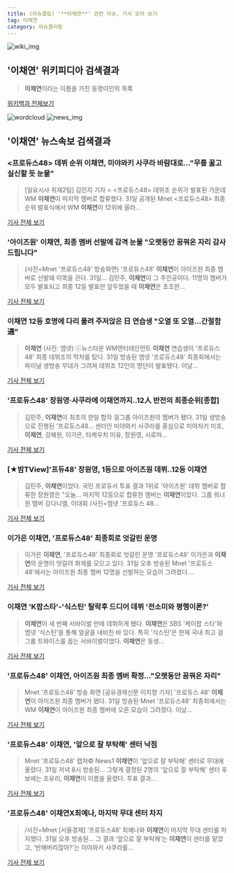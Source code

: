 ```yaml
---
title: (이슈클립) '**이채연**' 관련 이슈, 기사 모아 보기
tag: 이채연
category: 이슈클리핑
---
```

![wiki_img](https://user-images.githubusercontent.com/42597476/44503234-41136a80-a6d0-11e8-9071-6fc6418eafe4.png)
## **'**이채연**'** 위키피디아 검색결과
>**이채연**이라는 이름을 가진 동명이인의 목록

<a href="https://ko.wikipedia.org/wiki/이채연" target="_blank">위키백과 전체보기</a>

![wordcloud](https://s3.ap-northeast-2.amazonaws.com/lyrics101-wordcloud/2018-09-01-1535744189.png)
![news_img](https://user-images.githubusercontent.com/42597476/44507050-1206f400-a6e4-11e8-8d98-7ffbfebb353f.png)
## **'**이채연**'** 뉴스속보 검색결과
### <프로듀스48> 데뷔 순위 **이채연**, 미야와키 사쿠라 바람대로…"무릎 꿇고 실신할 듯 눈물"

>[일요시사 취재2팀]  김민지 기자 = <프로듀스48> 데뷔조 순위가 발표된 가운데 WM **이채연**이 마지막 멤버로 합류했다. 31일 공개된 Mnet <프로듀스48> 최종 순위 발표식에서 WM **이채연**이 12위에 올라...

<a href="http://www.ilyosisa.co.kr/news/articleView.html?idxno=151411" target="_blank">기사 전체 보기</a>

### '아이즈원' **이채연**, 최종 멤버 선발에 감격 눈물 "오랫동안 꿈꿔온 자리 감사드립니다"

>(사진=Mnet '프로듀스48' 방송화면) '프로듀스48' **이채연**이 아이즈원 최종 멤버로 선발돼 이목을 끈다. 31일... 김민주, **이채연**이 그 주인공이다. 11명의 멤버가 모두 발표되고 최종 12등 발표만 앞두었을 때 **이채연**은 초조한...

<a href="http://www.anewsa.com/detail.php?number=1364667&thread=07r05" target="_blank">기사 전체 보기</a>

### **이채연** 12등 호명에 다리 풀려 주저앉은 日 연습생 "오열 또 오열…간절함 通"

>**이채연** (사진: 엠넷) ⓒ뉴스타운 WM엔터테인먼트 **이채연** 연습생이 '프로듀스48' 최종 데뷔조의 막차를 탔다. 31일 방송된 엠넷 '프로듀스48' 최종회에서는 파이널 생방송 무대가 그려져 데뷔조 12인의 명단이 발표됐다. 이날...

<a href="http://www.newstown.co.kr/news/articleView.html?idxno=338797" target="_blank">기사 전체 보기</a>

### '프로듀스48' 장원영·사쿠라에 **이채연**까지..12人 반전의 최종순위[종합]

>김민주, **이채연**이 최초의 한일 합작 걸그룹 아이즈원의 멤버가 됐다.   31일 생방송으로 진행된 '프로듀스48... 센터인 미야와키 사쿠라를 중심으로 미야자키 미호, **이채연**, 강혜원, 이가은, 타케우치 미유, 장원영, 시로마...

<a href="http://www.osen.co.kr/article/G1110979634" target="_blank">기사 전체 보기</a>

### [★밤TView]'프듀48' 장원영, 1등으로 아이즈원 데뷔..12등 **이채연**

>김민주, **이채연**이었다. 국민 프로듀서 투표 결과 1위로 '아이즈원' 데뷔 멤버로 합류한 장원영은 "오늘... 마지막 12등으로 합류한 멤버는 **이채연**이었다. 그룹 워너원 멤버 강다니엘, 이대휘 /사진=엠넷 '프로듀스 48...

<a href="http://star.mt.co.kr/stview.php?no=2018083120003954970" target="_blank">기사 전체 보기</a>

### 이가은 **이채연**, '프로듀스48' 최종회로 엇갈린 운명

>이가은 **이채연**, '프로듀스48' 최종회로 엇갈린 운명 '프로듀스48' 이가은과 **이채연**의 운명이 엇갈려 화제를 모으고 있다. 31일 오후 방송된 Mnet '프로듀스48'에서는 아이즈원 최종 멤버 12명을 선발하는 모습이 그려졌다....

<a href="http://www.viva100.com/main/view.php?key=20180901000044496" target="_blank">기사 전체 보기</a>

### **이채연** 'K팝스타'-'식스틴' 탈락후 드디어 데뷔 '전소미와 평행이론?'

>**이채연**이 세 번째 서바이벌 만에 데뷔하게 됐다. **이채연**은 SBS '케이팝 스타'와 엠넷 '식스틴'을 통해 얼굴을 내비친 바 있다. 특히 '식스틴'은 현재 국내 최고 걸그룹 트와이스를 꼽는 서바이벌이었다. **이채연**은 동생...

<a href="http://daily.hankooki.com/lpage/entv/201809/dh20180901012557139030.htm" target="_blank">기사 전체 보기</a>

### '프로듀스48' **이채연**, 아이즈원 최종 멤버 확정…"오랫동안 꿈꿔온 자리"

>Mnet '프로듀스48' 방송 화면 [공유경제신문 이지향 기자] '프로듀스 48' **이채연**이 아이즈원 최종 멤버가 됐다. 31일 방송된 Mnet '프로듀스48' 최종회에서는 WM **이채연**이 아이즈원 최종 멤버에 오른 모습이 그려졌다. 이날...

<a href="http://www.seconomy.kr/view.php?ud=201809010114527564d474ea8690_2" target="_blank">기사 전체 보기</a>

### '프로듀스48' **이채연**, '앞으로 잘 부탁해' 센터 낙점

>Mnet '프로듀스48' 캡처© News1 **이채연**이 '앞으로 잘 부탁해' 센터로 무대에 올랐다. 31일 저녁 8시 방송된... 그렇게 결정된 2명의 '앞으로 잘 부탁해' 센터 후보에는 조유리, **이채연**이 이름을 올렸다. 투표 결과...

<a href="http://news1.kr/articles/?3414442" target="_blank">기사 전체 보기</a>

### '프로듀스48' **이채연**X최예나, 마지막 무대 센터 차지

>/사진=Mnet [서울경제] ‘프로듀스48’ 최예나와 **이채연**이 마지막 무대 센터를 차지했다. 31일 오후 방송된... 그 결과 ‘앞으로 잘 부탁해’는 **이채연**이 센터를 맡았고, ‘반해버리잖아?’는 미야와키 사쿠라를...

<a href="http://www.sedaily.com/NewsView/1S3KQYKROP" target="_blank">기사 전체 보기</a>


